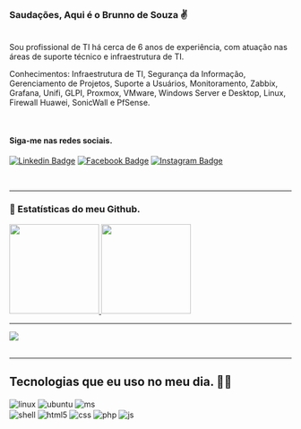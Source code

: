 ### Saudações, Aqui é o Brunno de Souza ✌️
<br>
Sou profissional de TI há cerca de 6 anos de experiência, com atuação nas áreas de suporte técnico e infraestrutura de TI.

Conhecimentos: Infraestrutura de TI, Segurança da Informação, Gerenciamento de Projetos, Suporte a Usuários, Monitoramento, Zabbix, Grafana, Unifi, GLPI, Proxmox, VMware, Windows Server e Desktop, Linux, Firewall Huawei, SonicWall e PfSense. 

<br>

#### Siga-me nas redes sociais.
[![Linkedin Badge](https://img.shields.io/badge/LinkedIn-0077B5?style=for-the-badge&logo=linkedin&logoColor=white&link=https://www.linkedin.com/in/brunno-de-souza/)](https://www.linkedin.com/in/brunno-de-souza/) 
[![Facebook Badge](https://img.shields.io/badge/Facebook-1877F2?style=for-the-badge&logo=facebook&logoColor=white&link=https://www.facebook.com/BrunnoDeSouza)](https://www.facebook.com/BrunnoDeSouza/) 
[![Instagram Badge](https://img.shields.io/badge/Instagram-E4405F?style=for-the-badge&logo=instagram&logoColor=white&link=https://www.instagram.com/brunno_de_souza/)](https://www.instagram.com/brunno_de_souza/) 

<br>

---

### 🚀 Estatísticas do meu Github.
 <div>
  <a href="https://github.com/brunnodesouza">

  <img height="160em" src="https://github-readme-stats.vercel.app/api?username=brunnodesouza&show_icons=true&theme=gotham&include_all_commits=true&count_private=true"/>

  <img height="160em" src="https://github-readme-stats.vercel.app/api/top-langs/?username=brunnodesouza&layout=compact&langs_count=7&theme=gotham"/>
</div>
	
 ---
 
  <a href="https://github.com/brunnodesouza" alt="LinkTree">
    <img src="https://activity-graph.herokuapp.com/graph?username=brunnodesouza&theme=gotham&bg_color=00000000&color=878787&line=4c8ed9&point=00000000&area=true&hide_border=true"></a><br><br>

---

## Tecnologias que eu uso no meu dia. 👨‍🎓

<div style="display: inline_block">
  <img align="center" alt="linux" src="https://img.shields.io/badge/Linux-FCC624?style=for-the-badge&logo=linux&logoColor=black" />
  <img align="center" alt="ubuntu" src="https://img.shields.io/badge/Ubuntu-E95420?style=for-the-badge&logo=ubuntu&logoColor=white" />
  <img align="center" alt="ms" src="https://img.shields.io/badge/Microsoft-666666?style=for-the-badge&logo=microsoft&logoColor=white" />

 <br>  
   <img align="center" alt="shell" src="https://img.shields.io/badge/Shell_Script-121011?style=for-the-badge&logo=gnu-bash&logoColor=white" />
  <img align="center" alt="html5" src="https://img.shields.io/badge/HTML5-E34F26?style=for-the-badge&logo=html5&logoColor=white" />
  <img align="center" alt="css" src="https://img.shields.io/badge/CSS3-1572B6?style=for-the-badge&logo=css3&logoColor=white" />
    <img align="center" alt="php" src="https://img.shields.io/badge/PHP-777BB4?style=for-the-badge&logo=php&logoColor=whitek" />
  <img align="center" alt="js" src="https://img.shields.io/badge/JavaScript-F7DF1E?style=for-the-badge&logo=javascript&logoColor=black" />


</div><br/>



